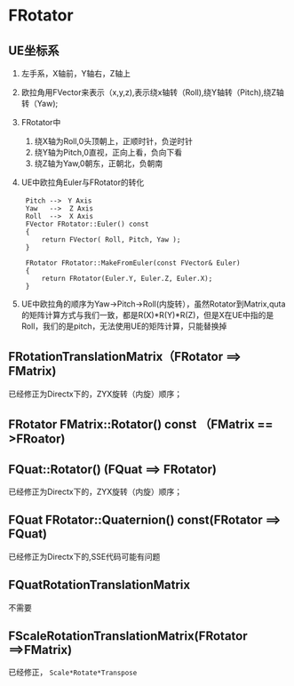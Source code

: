 # FRotator
## UE坐标系
1. 左手系，X轴前，Y轴右，Z轴上
2. 欧拉角用FVector来表示（x,y,z),表示绕x轴转（Roll),绕Y轴转（Pitch),绕Z轴转（Yaw); 
3. FRotator中
	1. 绕X轴为Roll,0头顶朝上，正顺时针，负逆时针
	2. 绕Y轴为Pitch,0直视，正向上看，负向下看
	3. 绕Z轴为Yaw,0朝东，正朝北，负朝南
4. UE中欧拉角Euler与FRotator的转化

		Pitch -->　Y Axis
		Yaw   -->  Z Axis
		Roll  -->  X Axis
		FVector FRotator::Euler() const
		{
			return FVector( Roll, Pitch, Yaw );
		}

		FRotator FRotator::MakeFromEuler(const FVector& Euler)
		{
			return FRotator(Euler.Y, Euler.Z, Euler.X);
		}
5. UE中欧拉角的顺序为Yaw->Pitch->Roll(内旋转），虽然Rotator到Matrix,quta的矩阵计算方式与我们一致，都是R(X)*R(Y)*R(Z)，但是X在UE中指的是Roll，我们的是pitch，无法使用UE的矩阵计算，只能替换掉


## FRotationTranslationMatrix（FRotator ==> FMatrix) 
已经修正为Directx下的，ZYX旋转（内旋）顺序；

## FRotator FMatrix::Rotator() const （FMatrix == >FRoator)

## FQuat::Rotator() (FQuat ==> FRotator)
已经修正为Directx下的，ZYX旋转（内旋）顺序；

## FQuat FRotator::Quaternion() const(FRotator ==> FQuat)
已经修正为Directx下的,SSE代码可能有问题

## FQuatRotationTranslationMatrix
不需要

## FScaleRotationTranslationMatrix(FRotator ==>FMatrix)
已经修正， `Scale*Rotate*Transpose`


